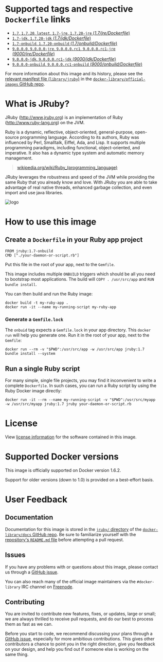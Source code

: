 # Supported tags and respective `Dockerfile` links

-	[`1.7`, `1.7.20`, `latest`, `1.7-jre`, `1.7.20-jre` (*1.7/jre/Dockerfile*)](https://github.com/cpuguy83/docker-jruby/blob/882f6121c19e90e158bc86645335f8762d26ff19/1.7/jre/Dockerfile)
-	[`1.7-jdk`, `1.7.20-jdk` (*1.7/jdk/Dockerfile*)](https://github.com/cpuguy83/docker-jruby/blob/882f6121c19e90e158bc86645335f8762d26ff19/1.7/jdk/Dockerfile)
-	[`1.7-onbuild`, `1.7.20-onbuild` (*1.7/onbuild/Dockerfile*)](https://github.com/cpuguy83/docker-jruby/blob/882f6121c19e90e158bc86645335f8762d26ff19/1.7/onbuild/Dockerfile)
-	[`9.0.0.0`, `9.0.0.0-jre`, `9.0.0.0.rc1`, `9.0.0.0.rc1-jre` (*9000/jre/Dockerfile*)](https://github.com/cpuguy83/docker-jruby/blob/14113750316f06b2785a41b5bc3dd6b23510af6f/9000/jre/Dockerfile)
-	[`9.0.0.0-jdk`, `9.0.0.0.rc1-jdk` (*9000/jdk/Dockerfile*)](https://github.com/cpuguy83/docker-jruby/blob/14113750316f06b2785a41b5bc3dd6b23510af6f/9000/jdk/Dockerfile)
-	[`9.0.0.0-onbuild`, `9.0.0.0.rc1-onbuild` (*9000/onbuild/Dockerfile*)](https://github.com/cpuguy83/docker-jruby/blob/14113750316f06b2785a41b5bc3dd6b23510af6f/9000/onbuild/Dockerfile)

For more information about this image and its history, please see the [relevant manifest file (`library/jruby`)](https://github.com/docker-library/official-images/blob/master/library/jruby) in the [`docker-library/official-images` GitHub repo](https://github.com/docker-library/official-images).

# What is JRuby?

JRuby (http://www.jruby.org) is an implementation of Ruby (http://www.ruby-lang.org) on the JVM.

Ruby is a dynamic, reflective, object-oriented, general-purpose, open-source programming language. According to its authors, Ruby was influenced by Perl, Smalltalk, Eiffel, Ada, and Lisp. It supports multiple programming paradigms, including functional, object-oriented, and imperative. It also has a dynamic type system and automatic memory management.

> [wikipedia.org/wiki/Ruby_(programming_language)](https://en.wikipedia.org/wiki/Ruby_%28programming_language%29)

JRuby leverages the robustness and speed of the JVM while providing the same Ruby that you already know and love. With JRuby you are able to take advantage of real native threads, enhanced garbage collection, and even import and use java libraries.

![logo](https://raw.githubusercontent.com/docker-library/docs/master/jruby/logo.png)

# How to use this image

## Create a `Dockerfile` in your Ruby app project

	FROM jruby:1.7-onbuild
	CMD ["./your-daemon-or-script.rb"]

Put this file in the root of your app, next to the `Gemfile`.

This image includes multiple `ONBUILD` triggers which should be all you need to bootstrap most applications. The build will `COPY . /usr/src/app` and `RUN
bundle install`.

You can then build and run the Ruby image:

	docker build -t my-ruby-app .
	docker run -it --name my-running-script my-ruby-app

### Generate a `Gemfile.lock`

The `onbuid` tag expects a `Gemfile.lock` in your app directory. This `docker
run` will help you generate one. Run it in the root of your app, next to the `Gemfile`:

	docker run --rm -v "$PWD":/usr/src/app -w /usr/src/app jruby:1.7 bundle install --system

## Run a single Ruby script

For many simple, single file projects, you may find it inconvenient to write a complete `Dockerfile`. In such cases, you can run a Ruby script by using the Ruby Docker image directly:

	docker run -it --rm --name my-running-script -v "$PWD":/usr/src/myapp -w /usr/src/myapp jruby:1.7 jruby your-daemon-or-script.rb

# License

View [license information](https://github.com/jruby/jruby/blob/master/COPYING) for the software contained in this image.

# Supported Docker versions

This image is officially supported on Docker version 1.6.2.

Support for older versions (down to 1.0) is provided on a best-effort basis.

# User Feedback

## Documentation

Documentation for this image is stored in the [`jruby/` directory](https://github.com/docker-library/docs/tree/master/jruby) of the [`docker-library/docs` GitHub repo](https://github.com/docker-library/docs). Be sure to familiarize yourself with the [repository's `README.md` file](https://github.com/docker-library/docs/blob/master/README.md) before attempting a pull request.

## Issues

If you have any problems with or questions about this image, please contact us through a [GitHub issue](https://github.com/cpuguy83/docker-jruby/issues).

You can also reach many of the official image maintainers via the `#docker-library` IRC channel on [Freenode](https://freenode.net).

## Contributing

You are invited to contribute new features, fixes, or updates, large or small; we are always thrilled to receive pull requests, and do our best to process them as fast as we can.

Before you start to code, we recommend discussing your plans through a [GitHub issue](https://github.com/cpuguy83/docker-jruby/issues), especially for more ambitious contributions. This gives other contributors a chance to point you in the right direction, give you feedback on your design, and help you find out if someone else is working on the same thing.

